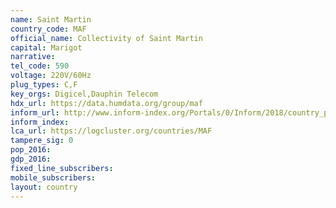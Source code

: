 ```yaml
---
name: Saint Martin
country_code: MAF
official_name: Collectivity of Saint Martin
capital: Marigot
narrative:
tel_code: 590
voltage: 220V/60Hz
plug_types: C,F
key_orgs: Digicel,Dauphin Telecom
hdx_url: https://data.humdata.org/group/maf
inform_url: http://www.inform-index.org/Portals/0/Inform/2018/country_profiles/MAF.pdf
inform_index:
lca_url: https://logcluster.org/countries/MAF
tampere_sig: 0
pop_2016:
gdp_2016:
fixed_line_subscribers:
mobile_subscribers:
layout: country
---
```

